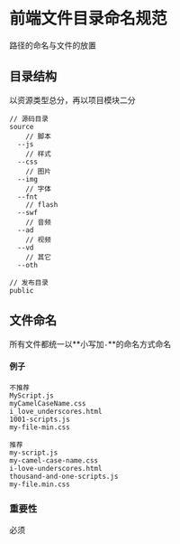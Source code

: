 # 前端文件目录命名规范

路径的命名与文件的放置


## 目录结构

以资源类型总分，再以项目模块二分

```
// 源码目录
source
    // 脚本
  --js
    // 样式
  --css
    // 图片
  --img
    // 字体
  --fnt
    // flash
  --swf
    // 音频
  --ad
    // 视频
  --vd
    // 其它
  --oth

// 发布目录
public
```

## 文件命名

所有文件都统一以**小写加`-`**的命名方式命名

#### 例子

```
不推荐
MyScript.js
myCamelCaseName.css
i_love_underscores.html
1001-scripts.js
my-file-min.css

推荐
my-script.js
my-camel-case-name.css
i-love-underscores.html
thousand-and-one-scripts.js
my-file.min.css
```

### 重要性

必须